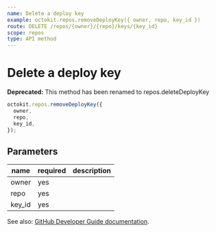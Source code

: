```yaml
---
name: Delete a deploy key
example: octokit.repos.removeDeployKey({ owner, repo, key_id })
route: DELETE /repos/{owner}/{repo}/keys/{key_id}
scope: repos
type: API method
---
```


# Delete a deploy key

**Deprecated:** This method has been renamed to repos.deleteDeployKey

```js
octokit.repos.removeDeployKey({
  owner,
  repo,
  key_id,
});
```

## Parameters

<table>
  <thead>
    <tr>
      <th>name</th>
      <th>required</th>
      <th>description</th>
    </tr>
  </thead>
  <tbody>
    <tr><td>owner</td><td>yes</td><td>

</td></tr>
<tr><td>repo</td><td>yes</td><td>

</td></tr>
<tr><td>key_id</td><td>yes</td><td>

</td></tr>
  </tbody>
</table>

See also: [GitHub Developer Guide documentation](https://developer.github.com/v3/repos/keys/#delete-a-deploy-key).

